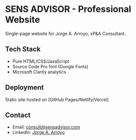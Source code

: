 # SENS ADVISOR - Professional Website

Single-page website for Jorge A. Arroyo, xP&A Consultant.

## Tech Stack
- Pure HTML/CSS/JavaScript
- Source Code Pro font (Google Fonts)
- Microsoft Clarity analytics

## Deployment
Static site hosted on [GitHub Pages/Netlify/Vercel]

## Contact
- Email: consult@sensadvisor.com
- LinkedIn: [Jorge A. Arroyo](https://www.linkedin.com/in/jorgeantonioarroyo)